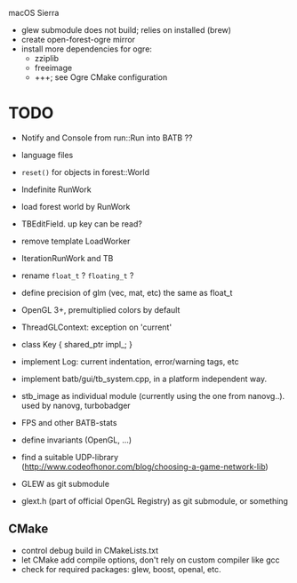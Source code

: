  macOS Sierra

* glew submodule does not build; relies on installed (brew)
* create open-forest-ogre mirror
* install more dependencies for ogre:
  - zziplib
  - freeimage 
  - +++; see Ogre CMake configuration


# TODO
* Notify and Console from run::Run into BATB ??
* language files
* `reset()` for objects in forest::World
* Indefinite RunWork
* load forest world by RunWork
* TBEditField. up key can be read?
* remove template LoadWorker
* IterationRunWork and TB

* rename `float_t` ?  `floating_t` ?
* define precision of glm (vec, mat, etc) the same as float_t 
* OpenGL 3+, premultiplied colors by default
* ThreadGLContext: exception on 'current'
* class Key { shared_ptr<KeyImpl> impl_; }
* implement Log: current indentation, error/warning tags, etc
* implement batb/gui/tb_system.cpp, in a platform independent way.
* stb_image as individual module (currently using the one from nanovg..). used by nanovg, turbobadger
* FPS and other BATB-stats
* define invariants (OpenGL, ...)
* find a suitable UDP-library (http://www.codeofhonor.com/blog/choosing-a-game-network-lib)
* GLEW as git submodule 
* glext.h (part of official OpenGL Registry) as git submodule, or something

## CMake

* control debug build in CMakeLists.txt
* let CMake add compile options, don't rely on custom compiler like gcc
* check for required packages: glew, boost, openal, etc.

